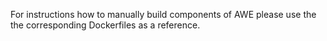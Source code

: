 For instructions how to manually build components of AWE please use the the corresponding Dockerfiles as a reference.
